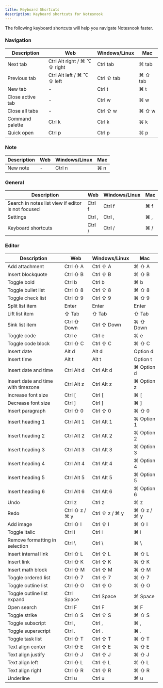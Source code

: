 ```yaml
---
title: Keyboard Shortcuts
description: Keyboard shortcuts for Notesnook
---
```


The following keyboard shortcuts will help you navigate Notesnook faster.

### Navigation

| Description | Web | Windows/Linux | Mac |
| --- | --- | --- | --- |
| Next tab | Ctrl Alt right / ⌘ ⌥ ⇧ right | Ctrl tab | ⌘ tab |
| Previous tab | Ctrl Alt left / ⌘ ⌥ ⇧ left | Ctrl ⇧ tab | ⌘ ⇧ tab |
| New tab | - | Ctrl t | ⌘ t |
| Close active tab | - | Ctrl w | ⌘ w |
| Close all tabs | - | Ctrl ⇧ w | ⌘ ⇧ w |
| Command palette | Ctrl k | Ctrl k | ⌘ k |
| Quick open | Ctrl p | Ctrl p | ⌘ p |

### Note

| Description | Web | Windows/Linux | Mac |
| --- | --- | --- | --- |
| New note | - | Ctrl n | ⌘ n |

### General

| Description | Web | Windows/Linux | Mac |
| --- | --- | --- | --- |
| Search in notes list view if editor is not focused | Ctrl f | Ctrl f | ⌘ f |
| Settings | Ctrl , | Ctrl , | ⌘ , |
| Keyboard shortcuts | Ctrl / | Ctrl / | ⌘ / |

### Editor

| Description | Web | Windows/Linux | Mac |
| --- | --- | --- | --- |
| Add attachment | Ctrl ⇧ A | Ctrl ⇧ A | ⌘ ⇧ A |
| Insert blockquote | Ctrl ⇧ B | Ctrl ⇧ B | ⌘ ⇧ B |
| Toggle bold | Ctrl b | Ctrl b | ⌘ b |
| Toggle bullet list | Ctrl ⇧ 8 | Ctrl ⇧ 8 | ⌘ ⇧ 8 |
| Toggle check list | Ctrl ⇧ 9 | Ctrl ⇧ 9 | ⌘ ⇧ 9 |
| Split list item | Enter | Enter | Enter |
| Lift list item | ⇧ Tab | ⇧ Tab | ⇧ Tab |
| Sink list item | Ctrl ⇧ Down | Ctrl ⇧ Down | ⌘ ⇧ Down |
| Toggle code | Ctrl e | Ctrl e | ⌘ e |
| Toggle code block | Ctrl ⇧ C | Ctrl ⇧ C | ⌘ ⇧ C |
| Insert date | Alt d | Alt d | Option d |
| Insert time | Alt t | Alt t | Option t |
| Insert date and time | Ctrl Alt d | Ctrl Alt d | ⌘ Option d |
| Insert date and time with timezone | Ctrl Alt z | Ctrl Alt z | ⌘ Option z |
| Increase font size | Ctrl [ | Ctrl [ | ⌘ [ |
| Decrease font size | Ctrl ] | Ctrl ] | ⌘ ] |
| Insert paragraph | Ctrl ⇧ 0 | Ctrl ⇧ 0 | ⌘ ⇧ 0 |
| Insert heading 1 | Ctrl Alt 1 | Ctrl Alt 1 | ⌘ Option 1 |
| Insert heading 2 | Ctrl Alt 2 | Ctrl Alt 2 | ⌘ Option 2 |
| Insert heading 3 | Ctrl Alt 3 | Ctrl Alt 3 | ⌘ Option 3 |
| Insert heading 4 | Ctrl Alt 4 | Ctrl Alt 4 | ⌘ Option 4 |
| Insert heading 5 | Ctrl Alt 5 | Ctrl Alt 5 | ⌘ Option 5 |
| Insert heading 6 | Ctrl Alt 6 | Ctrl Alt 6 | ⌘ Option 6 |
| Undo | Ctrl z | Ctrl z | ⌘ z |
| Redo | Ctrl ⇧ z / ⌘ y | Ctrl ⇧ z / ⌘ y | ⌘ ⇧ z / ⌘ y |
| Add image | Ctrl ⇧ I | Ctrl ⇧ I | ⌘ ⇧ I |
| Toggle italic | Ctrl i | Ctrl i | ⌘ i |
| Remove formatting in selection | Ctrl \ | Ctrl \ | ⌘ \ |
| Insert internal link | Ctrl ⇧ L | Ctrl ⇧ L | ⌘ ⇧ L |
| Insert link | Ctrl ⇧ K | Ctrl ⇧ K | ⌘ ⇧ K |
| Insert math block | Ctrl ⇧ M | Ctrl ⇧ M | ⌘ ⇧ M |
| Toggle ordered list | Ctrl ⇧ 7 | Ctrl ⇧ 7 | ⌘ ⇧ 7 |
| Toggle outline list | Ctrl ⇧ O | Ctrl ⇧ O | ⌘ ⇧ O |
| Toggle outline list expand | Ctrl Space | Ctrl Space | ⌘ Space |
| Open search | Ctrl F | Ctrl F | ⌘ F |
| Toggle strike | Ctrl ⇧ S | Ctrl ⇧ S | ⌘ ⇧ S |
| Toggle subscript | Ctrl , | Ctrl , | ⌘ , |
| Toggle superscript | Ctrl . | Ctrl . | ⌘ . |
| Toggle task list | Ctrl ⇧ T | Ctrl ⇧ T | ⌘ ⇧ T |
| Text align center | Ctrl ⇧ E | Ctrl ⇧ E | ⌘ ⇧ E |
| Text align justify | Ctrl ⇧ J | Ctrl ⇧ J | ⌘ ⇧ J |
| Text align left | Ctrl ⇧ L | Ctrl ⇧ L | ⌘ ⇧ L |
| Text align right | Ctrl ⇧ R | Ctrl ⇧ R | ⌘ ⇧ R |
| Underline | Ctrl u | Ctrl u | ⌘ u |